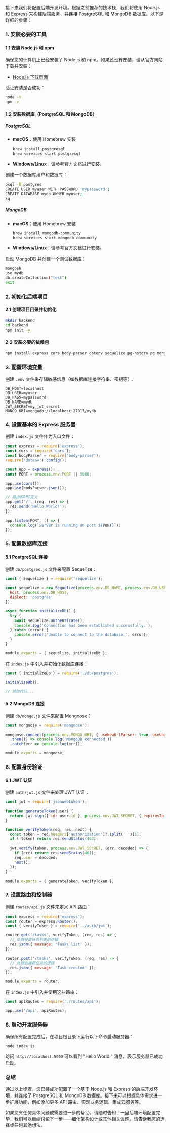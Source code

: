 接下来我们将配置后端开发环境。根据之前推荐的技术栈，我们将使用 Node.js 和 Express 来构建后端服务，并连接 PostgreSQL 和 MongoDB 数据库。以下是详细的步骤：

### 1. **安装必要的工具**

#### 1.1 安装 Node.js 和 npm
确保您的计算机上已经安装了 Node.js 和 npm。如果还没有安装，请从官方网站下载并安装：
- [Node.js 下载页面](https://nodejs.org/en/download/)

验证安装是否成功：
```bash
node -v
npm -v
```

#### 1.2 安装数据库（PostgreSQL 和 MongoDB）

##### PostgreSQL
- **macOS**：使用 Homebrew 安装
  ```bash
  brew install postgresql
  brew services start postgresql
  ```

- **Windows/Linux**：请参考官方文档进行安装。

创建一个数据库用户和数据库：
```bash
psql -U postgres
CREATE USER myuser WITH PASSWORD 'mypassword';
CREATE DATABASE mydb OWNER myuser;
\q
```

##### MongoDB
- **macOS**：使用 Homebrew 安装
  ```bash
  brew install mongodb-community
  brew services start mongodb-community
  ```

- **Windows/Linux**：请参考官方文档进行安装。

启动 MongoDB 并创建一个测试数据库：
```bash
mongosh
use mydb
db.createCollection("test")
exit
```

### 2. **初始化后端项目**

#### 2.1 创建项目目录并初始化
```bash
mkdir backend
cd backend
npm init -y
```

#### 2.2 安装必要的依赖包
```bash
npm install express cors body-parser dotenv sequelize pg-hstore pg mongoose jsonwebtoken passport passport-jwt
```

### 3. **配置环境变量**

创建 `.env` 文件来存储敏感信息（如数据库连接字符串、密钥等）：
```plaintext
DB_HOST=localhost
DB_USER=myuser
DB_PASS=mypassword
DB_NAME=mydb
JWT_SECRET=my_jwt_secret
MONGO_URI=mongodb://localhost:27017/mydb
```

### 4. **设置基本的 Express 服务器**

创建 `index.js` 文件作为入口文件：
```javascript
const express = require('express');
const cors = require('cors');
const bodyParser = require('body-parser');
require('dotenv').config();

const app = express();
const PORT = process.env.PORT || 5000;

app.use(cors());
app.use(bodyParser.json());

// 路由和API定义
app.get('/', (req, res) => {
  res.send('Hello World!');
});

app.listen(PORT, () => {
  console.log(`Server is running on port ${PORT}`);
});
```

### 5. **配置数据库连接**

#### 5.1 PostgreSQL 连接

创建 `db/postgres.js` 文件来配置 Sequelize：
```javascript
const { Sequelize } = require('sequelize');

const sequelize = new Sequelize(process.env.DB_NAME, process.env.DB_USER, process.env.DB_PASS, {
  host: process.env.DB_HOST,
  dialect: 'postgres'
});

async function initializeDb() {
  try {
    await sequelize.authenticate();
    console.log('Connection has been established successfully.');
  } catch (error) {
    console.error('Unable to connect to the database:', error);
  }
}

module.exports = { sequelize, initializeDb };
```

在 `index.js` 中引入并初始化数据库连接：
```javascript
const { initializeDb } = require('./db/postgres');

initializeDb();

// 其他代码...
```

#### 5.2 MongoDB 连接

创建 `db/mongo.js` 文件来配置 Mongoose：
```javascript
const mongoose = require('mongoose');

mongoose.connect(process.env.MONGO_URI, { useNewUrlParser: true, useUnifiedTopology: true })
  .then(() => console.log('MongoDB connected'))
  .catch(err => console.log(err));

module.exports = mongoose;
```

### 6. **配置身份验证**

#### 6.1 JWT 认证

创建 `auth/jwt.js` 文件来处理 JWT 认证：
```javascript
const jwt = require('jsonwebtoken');

function generateToken(user) {
  return jwt.sign({ id: user.id }, process.env.JWT_SECRET, { expiresIn: '1h' });
}

function verifyToken(req, res, next) {
  const token = req.headers['authorization']?.split(' ')[1];
  if (!token) return res.sendStatus(403);

  jwt.verify(token, process.env.JWT_SECRET, (err, decoded) => {
    if (err) return res.sendStatus(401);
    req.user = decoded;
    next();
  });
}

module.exports = { generateToken, verifyToken };
```

### 7. **设置路由和控制器**

创建 `routes/api.js` 文件来定义 API 路由：
```javascript
const express = require('express');
const router = express.Router();
const { verifyToken } = require('../auth/jwt');

router.get('/tasks', verifyToken, (req, res) => {
  // 处理获取任务列表的逻辑
  res.json({ message: 'Tasks list' });
});

router.post('/tasks', verifyToken, (req, res) => {
  // 处理创建新任务的逻辑
  res.json({ message: 'Task created' });
});

module.exports = router;
```

在 `index.js` 中引入并使用这些路由：
```javascript
const apiRoutes = require('./routes/api');

app.use('/api', apiRoutes);
```

### 8. **启动开发服务器**

确保所有配置完成后，在项目根目录下运行以下命令启动服务器：
```bash
node index.js
```

访问 `http://localhost:5000` 可以看到 "Hello World!" 消息，表示服务器已成功启动。

### 总结

通过以上步骤，您已经成功配置了一个基于 Node.js 和 Express 的后端开发环境，并连接了 PostgreSQL 和 MongoDB 数据库。接下来可以根据具体需求进一步扩展功能，例如添加更多 API 路由、实现业务逻辑、集成云服务等。

如果您有任何具体问题或需要进一步的帮助，请随时告知！一旦后端环境配置完毕，我们可以继续讨论下一步——细化架构设计或其他相关议题。请告诉我您的选择或任何其他想法。